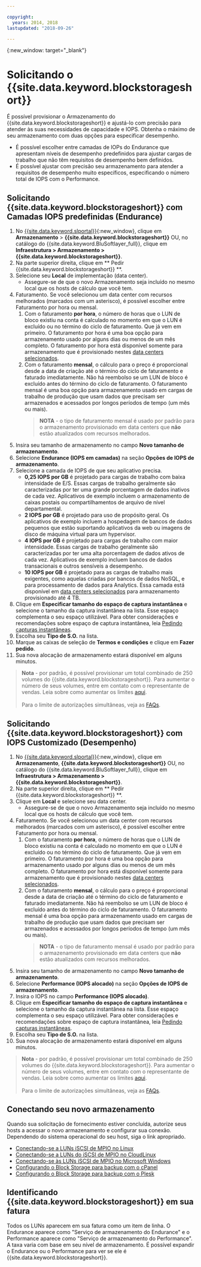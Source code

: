 ```yaml
---

copyright:
  years: 2014, 2018
lastupdated: "2018-09-26"

---
```

{:new_window: target="_blank"}

# Solicitando o {{site.data.keyword.blockstorageshort}}

É possível provisionar o Armazenamento do {{site.data.keyword.blockstorageshort}} e ajustá-lo com precisão para atender às suas necessidades de capacidade e IOPS. Obtenha o máximo de seu armazenamento com duas opções para especificar desempenho.

- É possível escolher entre camadas de IOPs do Endurance que apresentam níveis de desempenho predefinidos para ajustar cargas de trabalho que não têm requisitos de desempenho bem definidos.
- É possível ajustar com precisão seu armazenamento para atender a requisitos de desempenho muito específicos, especificando o número total de IOPS com o Performance.

## Solicitando  {{site.data.keyword.blockstorageshort}}  com Camadas IOPS predefinidas (Endurance)

1. No [{{site.data.keyword.slportal}}](https://control.softlayer.com/){:new_window}, clique em **Armazenamento** > **{{site.data.keyword.blockstorageshort}}** OU, no catálogo do {{site.data.keyword.BluSoftlayer_full}}, clique em **Infraestrutura > Armazenamento > {{site.data.keyword.blockstorageshort}}**.
2. Na parte superior direita, clique em  ** Pedir  {{site.data.keyword.blockstorageshort}} **.
3. Selecione seu **Local** de implementação (data center).
   - Assegure-se de que o novo Armazenamento seja incluído no mesmo local que os hosts de cálculo que você tem.
4. Faturamento. Se você selecionou um data center com recursos melhorados (marcados com um asterisco), é possível escolher entre Faturamento por hora ou mensal.
     1. Com o faturamento **por hora**, o número de horas que o LUN de bloco existiu na conta é calculado no momento em que o LUN é excluído ou no término do ciclo de faturamento. Que já vem em primeiro. O faturamento por hora é uma boa opção para armazenamento usado por alguns dias ou menos de um mês completo. O faturamento por hora está disponível somente para armazenamento que é provisionado nestes [data centers selecionados](new-ibm-block-and-file-storage-location-and-features.html).
     2. Com o faturamento **mensal**, o cálculo para o preço é proporcional desde a data de criação até o término do ciclo de faturamento e faturado imediatamente. Não há reembolso se um LUN de bloco é excluído antes do término do ciclo de faturamento. O faturamento mensal é uma boa opção para armazenamento usado em cargas de trabalho de produção que usam dados que precisam ser armazenados e acessados por longos períodos de tempo (um mês ou mais).
        >**NOTA** - o tipo de faturamento mensal é usado por padrão para o armazenamento provisionado em data centers que **não** estão atualizados com recursos melhorados.
5. Insira seu tamanho de armazenamento no campo **Novo tamanho de armazenamento**.
6. Selecione **Endurance (IOPS em camadas)** na seção **Opções de IOPS de armazenamento**.
7. Selecione a camada de IOPS de que seu aplicativo precisa.
    - **0,25 IOPS por GB** é projetado para cargas de trabalho com baixa intensidade de
E/S. Essas cargas de trabalho geralmente são caracterizadas por ter uma grande porcentagem de dados inativos de cada vez. Aplicativos de exemplo incluem o armazenamento de caixas postais ou compartilhamentos de arquivo de nível departamental.
    - **2 IOPS por GB** é projetado para uso de propósito geral. Os aplicativos de exemplo incluem a hospedagem de bancos de dados pequenos que estão suportando aplicativos da web ou imagens de disco de máquina virtual para um hypervisor.
    - **4 IOPS por GB** é projetado para cargas de trabalho com maior intensidade. Essas cargas de trabalho geralmente são caracterizadas por ter uma alta porcentagem de dados ativos de cada vez. Aplicativos de exemplo incluem bancos de dados transacionais e outros sensíveis a desempenho.
    - **10 IOPS por GB** é projetado para as cargas de trabalho mais exigentes, como aquelas criadas por bancos de dados NoSQL, e para processamento de dados para Analytics. Essa camada está disponível em [data centers selecionados](new-ibm-block-and-file-storage-location-and-features.html) para armazenamento provisionado até 4 TB.
8. Clique em **Especificar tamanho do espaço de captura instantânea** e selecione o tamanho da captura instantânea na lista. Esse espaço complementa o seu espaço utilizável. Para obter considerações e recomendações sobre espaço de captura instantânea, leia [Pedindo capturas instantâneas](ordering-snapshots.html).
9. Escolha seu **Tipo de S.O.** na lista.
10. Marque as caixas de seleção de **Termos e condições** e clique em **Fazer pedido**.
11. Sua nova alocação de armazenamento estará disponível em alguns minutos.

>**Nota** - por padrão, é possível provisionar um total combinado de 250 volumes do {{site.data.keyword.blockstorageshort}}. Para aumentar o número de seus volumes, entre em contato com o representante de vendas. Leia sobre como aumentar os limites [aqui](managing-storage-limits.html).<br/><br/>Para o limite de autorizações simultâneas, veja as [FAQs](faqs.html).

## Solicitando  {{site.data.keyword.blockstorageshort}}  com IOPS Customizado (Desempenho)

1. No [{{site.data.keyword.slportal}}](https://control.softlayer.com/){:new_window}, clique em **Armazenamento**, **{{site.data.keyword.blockstorageshort}}** OU, no catálogo do {{site.data.keyword.BluSoftlayer_full}}, clique em **Infraestrutura > Armazenamento > {{site.data.keyword.blockstorageshort}}**.
2. Na parte superior direita, clique em  ** Pedir  {{site.data.keyword.blockstorageshort}} **.
3. Clique em **Local** e selecione seu data center.
   - Assegure-se de que o novo Armazenamento seja incluído no mesmo local que os hosts de cálculo que você tem.
4. Faturamento. Se você selecionou um data center com recursos melhorados (marcados com um asterisco), é possível escolher entre Faturamento por hora ou mensal.
     1. Com o faturamento **por hora**, o número de horas que o LUN de bloco existiu na conta é calculado no momento em que o LUN é excluído ou no término do ciclo de faturamento. Que já vem em primeiro. O faturamento por hora é uma boa opção para armazenamento usado por alguns dias ou menos de um mês completo. O faturamento por hora está disponível somente para armazenamento que é provisionado nestes [data centers selecionados](new-ibm-block-and-file-storage-location-and-features.html).
     2. Com o faturamento **mensal**, o cálculo para o preço é proporcional desde a data de criação até o término do ciclo de faturamento e faturado imediatamente. Não há reembolso se um LUN de bloco é excluído antes do término do ciclo de faturamento. O faturamento mensal é uma boa opção para armazenamento usado em cargas de trabalho de produção que usam dados que precisam ser armazenados e acessados por longos períodos de tempo (um mês ou mais).
        >**NOTA** - o tipo de faturamento mensal é usado por padrão para o armazenamento provisionado em data centers que **não** estão atualizados com recursos melhorados.
5. Insira seu tamanho de armazenamento no campo **Novo tamanho de armazenamento**.
6. Selecione **Performance (IOPS alocado)** na seção **Opções de IOPS de armazenamento**.
7. Insira o IOPS no campo **Performance (IOPS alocado)**.
8. Clique em **Especificar tamanho do espaço de captura instantânea** e selecione o tamanho da captura instantânea na lista. Esse espaço complementa o seu espaço utilizável. Para obter considerações e recomendações sobre espaço de captura instantânea, leia [Pedindo capturas instantâneas](ordering-snapshots.html).
9. Escolha seu **Tipo de S.O.** na lista.
10. Sua nova alocação de armazenamento estará disponível em alguns minutos.

>**Nota** - por padrão, é possível provisionar um total combinado de 250 volumes do {{site.data.keyword.blockstorageshort}}. Para aumentar o número de seus volumes, entre em contato com o representante de vendas. Leia sobre como aumentar os limites [aqui](managing-storage-limits.html).<br/><br/>Para o limite de autorizações simultâneas, veja as [FAQs](faqs.html).

## Conectando seu novo armazenamento

Quando sua solicitação de fornecimento estiver concluída, autorize seus hosts a acessar o novo armazenamento e configurar sua conexão. Dependendo do sistema operacional do seu host, siga o link apropriado.
- [Conectando-se a LUNs iSCSI de MPIO no Linux](accessing_block_storage_linux.html)
- [Conectando-se a LUNs do iSCSI de MPIO no CloudLinux](configure-iscsi-cloudlinux.html)
- [Conectando-se às LUNs iSCSI de MPIO no Microsoft Windows](accessing-block-storage-windows.html)
- [Configurando o Block Storage para backup com o cPanel](configure-backup-cpanel.html)
- [Configurando o Block Storage para backup com o Plesk](configure-backup-plesk.html)

## Identificando  {{site.data.keyword.blockstorageshort}}  em sua fatura

Todos os LUNs aparecem em sua fatura como um item de linha. O Endurance aparece como "Serviço de armazenamento do Endurance" e o Performance aparece como "Serviço de armazenamento do Performance". A taxa varia com base em seu nível de armazenamento. É possível expandir o Endurance ou o Performance para ver se ele é {{site.data.keyword.blockstorageshort}}.
